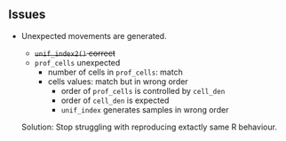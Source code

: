 ## Issues

- Unexpected movements are generated.
  - ~~`unif_index2()` correct~~
  - `prof_cells` unexpected
    - number of cells in `prof_cells`: match
    - cells values: match but in wrong order
      - order of `prof_cells` is controlled by `cell_den`
      - order of `cell_den` is expected
      - `unif_index` generates samples in wrong order

  Solution: Stop struggling with reproducing extactly same R behaviour.